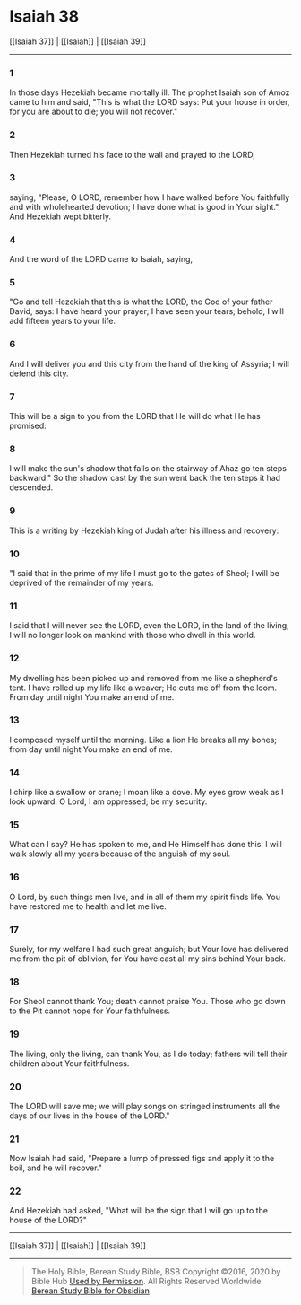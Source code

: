 # Isaiah 38

[[Isaiah 37]] | [[Isaiah]] | [[Isaiah 39]]

---

### 1
In those days Hezekiah became mortally ill. The prophet Isaiah son of Amoz came to him and said, "This is what the LORD says: Put your house in order, for you are about to die; you will not recover."

### 2
Then Hezekiah turned his face to the wall and prayed to the LORD,

### 3
saying, "Please, O LORD, remember how I have walked before You faithfully and with wholehearted devotion; I have done what is good in Your sight." And Hezekiah wept bitterly.

### 4
And the word of the LORD came to Isaiah, saying,

### 5
"Go and tell Hezekiah that this is what the LORD, the God of your father David, says: I have heard your prayer; I have seen your tears; behold, I will add fifteen years to your life.

### 6
And I will deliver you and this city from the hand of the king of Assyria; I will defend this city.

### 7
This will be a sign to you from the LORD that He will do what He has promised:

### 8
I will make the sun's shadow that falls on the stairway of Ahaz go ten steps backward." So the shadow cast by the sun went back the ten steps it had descended.

### 9
This is a writing by Hezekiah king of Judah after his illness and recovery:

### 10
"I said that in the prime of my life I must go to the gates of Sheol; I will be deprived of the remainder of my years.

### 11
I said that I will never see the LORD, even the LORD, in the land of the living; I will no longer look on mankind with those who dwell in this world.

### 12
My dwelling has been picked up and removed from me like a shepherd's tent. I have rolled up my life like a weaver; He cuts me off from the loom. From day until night You make an end of me.

### 13
I composed myself until the morning. Like a lion He breaks all my bones; from day until night You make an end of me.

### 14
I chirp like a swallow or crane; I moan like a dove. My eyes grow weak as I look upward. O Lord, I am oppressed; be my security.

### 15
What can I say? He has spoken to me, and He Himself has done this. I will walk slowly all my years because of the anguish of my soul.

### 16
O Lord, by such things men live, and in all of them my spirit finds life. You have restored me to health and let me live.

### 17
Surely, for my welfare I had such great anguish; but Your love has delivered me from the pit of oblivion, for You have cast all my sins behind Your back.

### 18
For Sheol cannot thank You; death cannot praise You. Those who go down to the Pit cannot hope for Your faithfulness.

### 19
The living, only the living, can thank You, as I do today; fathers will tell their children about Your faithfulness.

### 20
The LORD will save me; we will play songs on stringed instruments all the days of our lives in the house of the LORD."

### 21
Now Isaiah had said, "Prepare a lump of pressed figs and apply it to the boil, and he will recover."

### 22
And Hezekiah had asked, "What will be the sign that I will go up to the house of the LORD?"

---

[[Isaiah 37]] | [[Isaiah]] | [[Isaiah 39]]

---

> The Holy Bible, Berean Study Bible, BSB
> Copyright &copy;2016, 2020 by Bible Hub
> [Used by Permission](https://berean.bible/terms.htm). All Rights Reserved Worldwide.
> [Berean Study Bible for Obsidian](https://github.com/gapmiss/berean-study-bible-for-obsidian)

